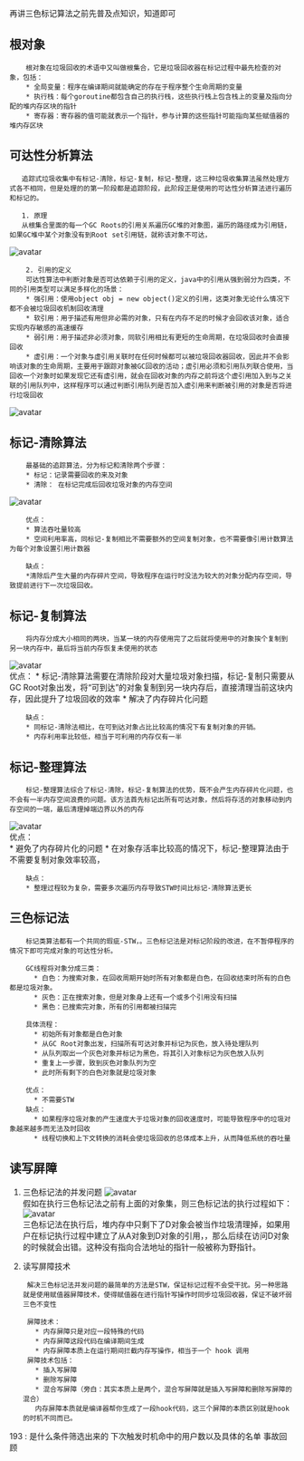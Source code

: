 再讲三色标记算法之前先普及点知识，知道即可
## 根对象
        根对象在垃圾回收的术语中又叫做根集合，它是垃圾回收器在标记过程中最先检查的对象，包括：
        * 全局变量：程序在编译期间就能确定的存在于程序整个生命周期的变量
        * 执行栈：每个goroutine都包含自己的执行栈，这些执行栈上包含栈上的变量及指向分配的堆内存区块的指针
        * 寄存器：寄存器的值可能就表示一个指针，参与计算的这些指针可能指向某些赋值器的堆内存区块
## 可达性分析算法
       追踪式垃圾收集中有标记-清除，标记-复制，标记-整理，这三种垃圾收集算法虽然处理方式各不相同，但是处理的的第一阶段都是追踪阶段，此阶段正是使用的可达性分析算法进行遍历和标记的。

       1. 原理
       从根集合里面的每一个GC Roots的引用关系遍历GC堆的对象图，遍历的路径成为引用链，如果GC堆中某个对象没有到Root set引用链，就称该对象不可达，
![avatar](根对象.jpg) 

        2. 引用的定义
        可达性算法中判断对象是否可达依赖于引用的定义，java中的引用从强到弱分为四类，不同的引用类型可以满足多样化的场景：
        * 强引用：使用object obj = new object()定义的引用，这类对象无论什么情况下都不会被垃圾回收机制回收清理
        * 软引用：用于描述有用但非必需的对象，只有在内存不足的时候才会回收该对象，适合实现内存敏感的高速缓存
        * 弱引用：用于描述非必须对象，同软引用相比有更短的生命周期，在垃圾回收时会直接回收
        * 虚引用：一个对象与虚引用关联时在任何时候都可以被垃圾回收器回收，因此并不会影响该对象的生命周期，主要用于跟踪对象被GC回收的活动；虚引用必须和引用队列联合使用，当回收一个对象时如果发现它还有虚引用，就会在回收对象的内存之前将这个虚引用加入到与之关联的引用队列中，这样程序可以通过判断引用队列是否加入虚引用来判断被引用的对象是否将进行垃圾回收
![avatar](引用.jpg) 
## 标记-清除算法
        最基础的追踪算法，分为标记和清除两个步骤：
        * 标记：记录需要回收的来及对象
        * 清除： 在标记完成后回收垃圾对象的内存空间 
![avatar](清除.png) 

        优点：  
        * 算法吞吐量较高
        * 空间利用率高，同标记-复制相比不需要额外的空间复制对象，也不需要像引用计数算法为每个对象设置引用计数器
        
        缺点：
        *清除后产生大量的内存碎片空间，导致程序在运行时没法为较大的对象分配内存空间，导致提前进行下一次垃圾回收。
## 标记-复制算法
        将内存分成大小相同的两块，当某一块的内存使用完了之后就将使用中的对象挨个复制到另一块内存中，最后将当前内存恢复未使用的状态   
![avatar](复制.png)     
        优点：
        * 标记-清除算法需要在清除阶段对大量垃圾对象扫描，标记-复制只需要从GC Root对象出发，将“可到达”的对象复制到另一块内存后，直接清理当前这块内存，因此提升了垃圾回收的效率
        * 解决了内存碎片化问题

        缺点：
        * 同标记-清除法相比，在可到达对象占比比较高的情况下有复制对象的开销。
        * 内存利用率比较低，相当于可利用的内存仅有一半
## 标记-整理算法
        标记-整理算法综合了标记-清除，标记-复制算法的优势，既不会产生内存碎片化问题，也不会有一半内存空间浪费的问题。该方法首先标记出所有可达对象，然后将存活的对象移动到内存空间的一端，最后清理掉端边界以外的内存
![avatar](整理.png)     
        优点：  
        * 避免了内存碎片化的问题
        * 在对象存活率比较高的情况下，标记-整理算法由于不需要复制对象效率较高，

        缺点：
        * 整理过程较为复杂，需要多次遍历内存导致STW时间比标记-清除算法更长
## 三色标记法
        标记类算法都有一个共同的瑕疵-STW，。三色标记法是对标记阶段的改进，在不暂停程序的情况下即可完成对象的可达性分析。

        GC线程将对象分成三类：
          * 白色：为搜索对象，在回收周期开始时所有对象都是白色，在回收结束时所有的白色都是垃圾对象。
          * 灰色：正在搜索对象，但是对象身上还有一个或多个引用没有扫描
          * 黑色：已搜索完对象，所有的引用都被扫描完

        具体流程：
          * 初始所有对象都是白色对象
          * 从GC Root对象出发，扫描所有可达对象并标记为灰色，放入待处理队列
          * 从队列取出一个灰色对象并标记为黑色，将其引入对象标记为灰色放入队列
          * 重复上一步骤，致到灰色对象队列为空
          * 此时所有剩下的白色对象就是垃圾对象
        
        优点：
          * 不需要STW
        缺点：
          * 如果程序垃圾对象的产生速度大于垃圾对象的回收速度时，可能导致程序中的垃圾对象越来越多而无法及时回收
          * 线程切换和上下文转换的消耗会使垃圾回收的总体成本上升，从而降低系统的吞吐量
## 读写屏障
1. 三色标记法的并发问题 
![avatar](GCRoot.png)         
        假如在执行三色标记法之前有上面的对象集，则三色标记法的执行过程如下：
![avatar](流程.png)       
三色标记法在执行后，堆内存中只剩下了D对象会被当作垃圾清理掉，如果用户在标记执行过程中建立了从A对象到D对象的引用，，那么后续在访问D对象的时候就会出错。这种没有指向合法地址的指针一般被称为野指针。
2. 读写屏障技术         

        解决三色标记法并发问题的最简单的方法是STW，保证标记过程不会受干扰。另一种思路就是使用赋值器屏障技术，使得赋值器在进行指针写操作时同步垃圾回收器，保证不破坏弱三色不变性  

        屏障技术：      
          * 内存屏障只是对应一段特殊的代码
          * 内存屏障这段代码在编译期间生成
          * 内存屏障本质上在运行期间拦截内存写操作，相当于一个 hook 调用
        屏障技术包括：          
          * 插入写屏障
          * 删除写屏障
          * 混合写屏障（旁白：其实本质上是两个，混合写屏障就是插入写屏障和删除写屏障的混合）
          内存屏障本质就是编译器帮你生成了一段hook代码，这三个屏障的本质区别就是hook的时机不同而已。





193 : 是什么条件筛选出来的
下次触发时机命中的用户数以及具体的名单
事故回顾